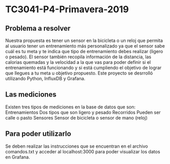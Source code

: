 # TC3041-P4-Primavera-2019

## Problema a resolver
Nuestra propuesta es tener un sensor en la bicicleta o un reloj que permita al usuario tener un entrenamiento más personalizado ya que el sensor sabe cuál es tu meta y te indica que tipo de entrenamiento debes realizar (ligero o pesado). El sensor también recopila información de la distancia, las calorias quemadas y la velocidad a la que vas para poder definir si el entrenamiento está funcionando y si está cumpliendo el objetivo de lograr que llegues a tu meta u objetivo propuesto. Este proyecto se desrrolló utilizando Python, InfluxDB y Grafana.

## Las mediciones
Existen tres tipos de mediciones en la base de datos que son:
  Entrenamientos
    Dos tipos que son ligero y pesado
  Recorridos
    Pueden ser calle o pasto
  Sensores
    Sensor de bicicleta o sensor de mano (reloj)

## Para poder utilizarlo
Se deben realizar las instrucciones que se encuentran en el archivo comandos.txt y acceder al localhost:3000 para poder visualizar los datos en Grafana.
